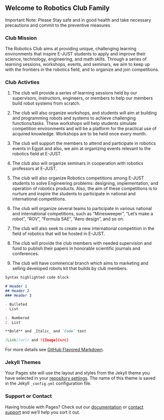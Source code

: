 ## Welcome to Robotics Club Family
Important Note: Please Stay safe and in good health and take necessary precautions and commit to the preventive measures

### Club Mission
The Robotics Club aims at providing unique, challenging learning environments that
inspire E-JUST students to apply and improve their science, technology, engineering, and math
skills. Through a series of learning sessions, workshops, events, and seminars, we aim to keep up with the frontiers in the robotics field, and to organize and join competitions.

### Club Activties
1. The club will provide a series of learning sessions held by our supervisors, instructors,
engineers, or members to help our members build robot systems from scratch.

2. The club will also organize workshops, and students will aim at building and
programming robots and systems to achieve challenging functions/tasks. These
workshops will help students simulate competition environments and will be a platform
for the practical use of acquired knowledge. Workshops are to be held once every month.

3. The club will support the members to attend and participate in robotics events in Egypt
and also, we aim at organizing events relevant to the robotics field at E-JUST.

4. The club also will organize seminars in cooperation with robotics professors at E-JUST.

5. The club will also organize Robotics competitions among E-JUST students to solve
Engineering problems: designing, implementation, and operation of robotics products. 
Also, the aim of these competitions is to nurture and inspire the students to participate in
national and international competitions.

6. The club will organize several teams to participate in various national and international
competitions, such as “Minesweeper”, “Let’s make a robot”, “ROV”, “Formula SAE”,
“Aero design”, and so on.

7. The club will also seek to create a new international competition in the field of robotics
that will be hosted in E-JUST.

8. The club will provide the club members with needed supervision and fund to publish their papers in honorable scientific journals and conferences.

9.  The club will have commerical branch which aims to marketing and selling developed robots kit that builds by club members.

```markdown
Syntax highlighted code block

# Header 1
## Header 2
### Header 3

- Bulleted
- List

1. Numbered
2. List

**Bold** and _Italic_ and `Code` text

[Link](url) and ![Image](src)
```

For more details see [GitHub Flavored Markdown](https://guides.github.com/features/mastering-markdown/).

### Jekyll Themes

Your Pages site will use the layout and styles from the Jekyll theme you have selected in your [repository settings](https://github.com/Ejust-Robotics-Club/Ejust-Robotics-Club/settings). The name of this theme is saved in the Jekyll `_config.yml` configuration file.

### Support or Contact

Having trouble with Pages? Check out our [documentation](https://docs.github.com/categories/github-pages-basics/) or [contact support](https://github.com/contact) and we’ll help you sort it out.
